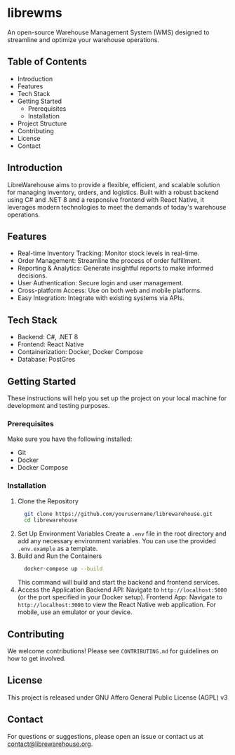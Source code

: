 # librewms
An open-source Warehouse Management System (WMS) designed to streamline and optimize your warehouse operations.
## Table of Contents
- Introduction
- Features
- Tech Stack
- Getting Started
  - Prerequisites
  - Installation
- Project Structure
- Contributing
- License
- Contact

## Introduction
LibreWarehouse aims to provide a flexible, efficient, and scalable solution for managing inventory, orders, and logistics. Built with a robust backend using C# and .NET 8 and a responsive frontend with React Native, it leverages modern technologies to meet the demands of today's warehouse operations.

## Features
- Real-time Inventory Tracking: Monitor stock levels in real-time.
- Order Management: Streamline the process of order fulfillment.
- Reporting & Analytics: Generate insightful reports to make informed decisions.
- User Authentication: Secure login and user management.
- Cross-platform Access: Use on both web and mobile platforms.
- Easy Integration: Integrate with existing systems via APIs.

## Tech Stack
- Backend: C#, .NET 8
- Frontend: React Native
- Containerization: Docker, Docker Compose
- Database: PostGres

## Getting Started
These instructions will help you set up the project on your local machine for development and testing purposes.

### Prerequisites
Make sure you have the following installed:
- Git
- Docker
- Docker Compose

### Installation
1. Clone the Repository
   ```bash
     git clone https://github.com/yourusername/librewarehouse.git
     cd librewarehouse
   ```
2. Set Up Environment Variables
   Create a `.env` file in the root directory and add any necessary environment variables. You can use the provided `.env.example` as a template.
3. Build and Run the Containers
   ```bash
     docker-compose up --build
   ```
   This command will build and start the backend and frontend services.
4. Access the Application
  Backend API: Navigate to `http://localhost:5000` (or the port specified in your Docker setup).
  Frontend App: Navigate to `http://localhost:3000` to view the React Native web application. For mobile, use an emulator or your device.

## Contributing
We welcome contributions! Please see `CONTRIBUTING.md` for guidelines on how to get involved.

## License
This project is released under GNU Affero General Public License (AGPL) v3

## Contact
For questions or suggestions, please open an issue or contact us at contact@librewarehouse.org.

